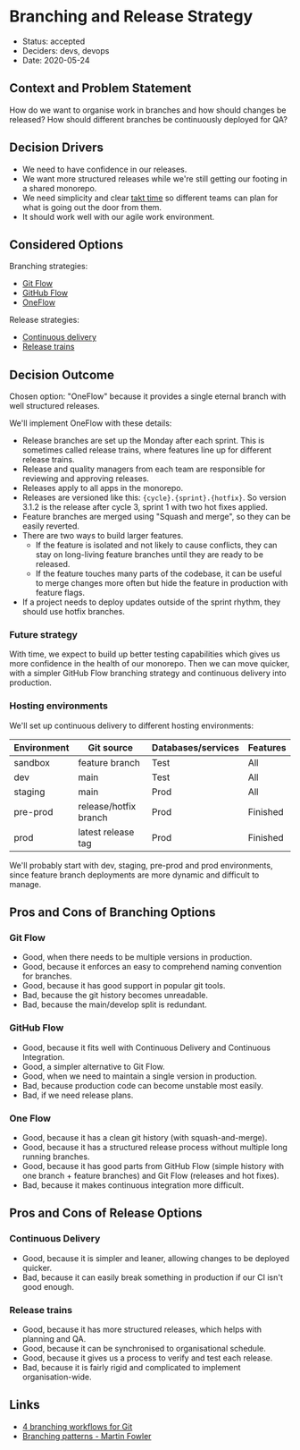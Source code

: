 # Branching and Release Strategy

- Status: accepted
- Deciders: devs, devops
- Date: 2020-05-24

## Context and Problem Statement

How do we want to organise work in branches and how should changes be released? How should different branches be continuously deployed for QA?

## Decision Drivers

- We need to have confidence in our releases.
- We want more structured releases while we're still getting our footing in a shared monorepo.
- We need simplicity and clear [takt time](https://kanbanize.com/continuous-flow/takt-time) so different teams can plan for what is going out the door from them.
- It should work well with our agile work environment.

## Considered Options

Branching strategies:

- [Git Flow](https://nvie.com/posts/a-successful-git-branching-model/)
- [GitHub Flow](https://guides.github.com/introduction/flow/)
- [OneFlow](https://www.endoflineblog.com/oneflow-a-git-branching-model-and-workflow)

Release strategies:

- [Continuous delivery](https://martinfowler.com/bliki/ContinuousDelivery.html)
- [Release trains](https://martinfowler.com/articles/branching-patterns.html#release-train)

## Decision Outcome

Chosen option: "OneFlow" because it provides a single eternal branch with well structured releases.

We'll implement OneFlow with these details:

- Release branches are set up the Monday after each sprint. This is sometimes called release trains, where features line up for different release trains.
- Release and quality managers from each team are responsible for reviewing and approving releases.
- Releases apply to all apps in the monorepo.
- Releases are versioned like this: `{cycle}.{sprint}.{hotfix}`. So version 3.1.2 is the release after cycle 3, sprint 1 with two hot fixes applied.
- Feature branches are merged using "Squash and merge", so they can be easily reverted.
- There are two ways to build larger features.
  - If the feature is isolated and not likely to cause conflicts, they can stay on long-living feature branches until they are ready to be released.
  - If the feature touches many parts of the codebase, it can be useful to merge changes more often but hide the feature in production with feature flags.
- If a project needs to deploy updates outside of the sprint rhythm, they should use hotfix branches.

### Future strategy

With time, we expect to build up better testing capabilities which gives us more confidence in the health of our monorepo. Then we can move quicker, with a simpler GitHub Flow branching strategy and continuous delivery into production.

### Hosting environments

We'll set up continuous delivery to different hosting environments:

| Environment | Git source            | Databases/services | Features |
| ----------- | --------------------- | ------------------ | -------- |
| sandbox     | feature branch        | Test               | All      |
| dev         | main                  | Test               | All      |
| staging     | main                  | Prod               | All      |
| pre-prod    | release/hotfix branch | Prod               | Finished |
| prod        | latest release tag    | Prod               | Finished |

We'll probably start with dev, staging, pre-prod and prod environments, since feature branch deployments are more dynamic and difficult to manage.

## Pros and Cons of Branching Options

### Git Flow

- Good, when there needs to be multiple versions in production.
- Good, because it enforces an easy to comprehend naming convention for branches.
- Good, because it has good support in popular git tools.
- Bad, because the git history becomes unreadable.
- Bad, because the main/develop split is redundant.

### GitHub Flow

- Good, because it fits well with Continuous Delivery and Continuous Integration.
- Good, a simpler alternative to Git Flow.
- Good, when we need to maintain a single version in production.
- Bad, because production code can become unstable most easily.
- Bad, if we need release plans.

### One Flow

- Good, because it has a clean git history (with squash-and-merge).
- Good, because it has a structured release process without multiple long running branches.
- Good, because it has good parts from GitHub Flow (simple history with one branch + feature branches) and Git Flow (releases and hot fixes).
- Bad, because it makes continuous integration more difficult.

## Pros and Cons of Release Options

### Continuous Delivery

- Good, because it is simpler and leaner, allowing changes to be deployed quicker.
- Bad, because it can easily break something in production if our CI isn't good enough.

### Release trains

- Good, because it has more structured releases, which helps with planning and QA.
- Good, because it can be synchronised to organisational schedule.
- Good, because it gives us a process to verify and test each release.
- Bad, because it is fairly rigid and complicated to implement organisation-wide.

## Links

- [4 branching workflows for Git](https://medium.com/@patrickporto/4-branching-workflows-for-git-30d0aaee7bf)
- [Branching patterns - Martin Fowler](https://martinfowler.com/articles/branching-patterns.html)
